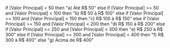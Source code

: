 if [Valor Principal] < 50 
                then "a) Até R$ 50"
else if [Valor Principal] >= 50 
    and [Valor Principal] < 100
                then "b) R$ 50 à R$ 100"
else if [Valor Principal] >= 100 
     and [Valor Principal] < 150
                then "c) R$ 100 à R$ 150"
else if [Valor Principal] >= 150 
     and [Valor Principal] < 200
                then "d) R$ 150 à R$ 200"
else if [Valor Principal] >= 250 
     and [Valor Principal] < 300
                then "e) R$ 250 à R$ 300"
else if [Valor Principal] >= 300 
     and [Valor Principal] < 400
                then "f) R$ 300 à R$ 400"
                else "g) Acima de R$ 400"
